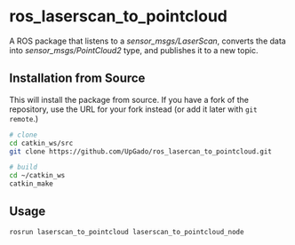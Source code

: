 # ros_laserscan_to_pointcloud
A ROS package that listens to a *sensor_msgs/LaserScan*, converts the data into *sensor_msgs/PointCloud2* type, and publishes it to a new topic.

## Installation from Source

This will install the package from source. If you have a fork of the repository, use the URL for your fork instead (or add it later with `git remote`.)

```bash
# clone
cd catkin_ws/src
git clone https://github.com/UpGado/ros_lasercan_to_pointcloud.git 

# build
cd ~/catkin_ws
catkin_make
```

## Usage
```bash
rosrun laserscan_to_pointcloud laserscan_to_pointcloud_node
```
